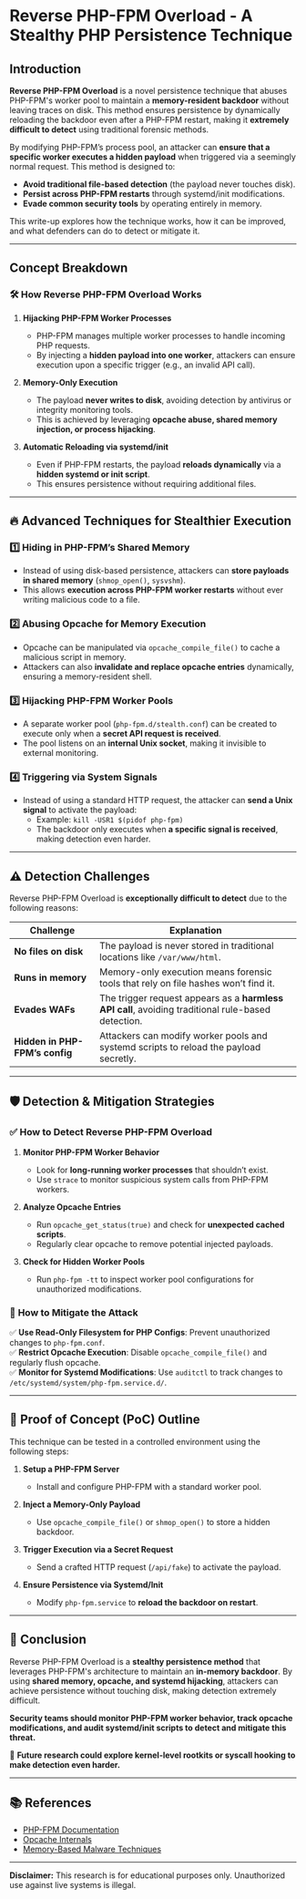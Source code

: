 # Reverse PHP-FPM Overload - A Stealthy PHP Persistence Technique  

## Introduction  
**Reverse PHP-FPM Overload** is a novel persistence technique that abuses PHP-FPM's worker pool to maintain a **memory-resident backdoor** without leaving traces on disk. This method ensures persistence by dynamically reloading the backdoor even after a PHP-FPM restart, making it **extremely difficult to detect** using traditional forensic methods.  

By modifying PHP-FPM’s process pool, an attacker can **ensure that a specific worker executes a hidden payload** when triggered via a seemingly normal request. This method is designed to:  
- **Avoid traditional file-based detection** (the payload never touches disk).  
- **Persist across PHP-FPM restarts** through systemd/init modifications.  
- **Evade common security tools** by operating entirely in memory.  

This write-up explores how the technique works, how it can be improved, and what defenders can do to detect or mitigate it.  

---

## Concept Breakdown  

### 🛠️ How Reverse PHP-FPM Overload Works  
1. **Hijacking PHP-FPM Worker Processes**  
   - PHP-FPM manages multiple worker processes to handle incoming PHP requests.  
   - By injecting a **hidden payload into one worker**, attackers can ensure execution upon a specific trigger (e.g., an invalid API call).  

2. **Memory-Only Execution**  
   - The payload **never writes to disk**, avoiding detection by antivirus or integrity monitoring tools.  
   - This is achieved by leveraging **opcache abuse, shared memory injection, or process hijacking**.  

3. **Automatic Reloading via systemd/init**  
   - Even if PHP-FPM restarts, the payload **reloads dynamically** via a **hidden systemd or init script**.  
   - This ensures persistence without requiring additional files.  

---

## 🔥 Advanced Techniques for Stealthier Execution  

### 1️⃣ **Hiding in PHP-FPM’s Shared Memory**  
- Instead of using disk-based persistence, attackers can **store payloads in shared memory** (`shmop_open()`, `sysvshm`).  
- This allows **execution across PHP-FPM worker restarts** without ever writing malicious code to a file.  

### 2️⃣ **Abusing Opcache for Memory Execution**  
- Opcache can be manipulated via `opcache_compile_file()` to cache a malicious script in memory.  
- Attackers can also **invalidate and replace opcache entries** dynamically, ensuring a memory-resident shell.  

### 3️⃣ **Hijacking PHP-FPM Worker Pools**  
- A separate worker pool (`php-fpm.d/stealth.conf`) can be created to execute only when a **secret API request is received**.  
- The pool listens on an **internal Unix socket**, making it invisible to external monitoring.  

### 4️⃣ **Triggering via System Signals**  
- Instead of using a standard HTTP request, the attacker can **send a Unix signal** to activate the payload:  
  - Example: `kill -USR1 $(pidof php-fpm)`  
  - The backdoor only executes when **a specific signal is received**, making detection even harder.  

---

## ⚠️ Detection Challenges  
Reverse PHP-FPM Overload is **exceptionally difficult to detect** due to the following reasons:  

| Challenge                  | Explanation |
|----------------------------|-------------|
| **No files on disk**       | The payload is never stored in traditional locations like `/var/www/html`. |
| **Runs in memory**         | Memory-only execution means forensic tools that rely on file hashes won’t find it. |
| **Evades WAFs**           | The trigger request appears as a **harmless API call**, avoiding traditional rule-based detection. |
| **Hidden in PHP-FPM’s config** | Attackers can modify worker pools and systemd scripts to reload the payload secretly. |

---

## 🛡️ Detection & Mitigation Strategies  

### ✅ **How to Detect Reverse PHP-FPM Overload**  
1. **Monitor PHP-FPM Worker Behavior**  
   - Look for **long-running worker processes** that shouldn’t exist.  
   - Use `strace` to monitor suspicious system calls from PHP-FPM workers.  

2. **Analyze Opcache Entries**  
   - Run `opcache_get_status(true)` and check for **unexpected cached scripts**.  
   - Regularly clear opcache to remove potential injected payloads.  

3. **Check for Hidden Worker Pools**  
   - Run `php-fpm -tt` to inspect worker pool configurations for unauthorized modifications.  

### 🚨 **How to Mitigate the Attack**  
✅ **Use Read-Only Filesystem for PHP Configs**: Prevent unauthorized changes to `php-fpm.conf`.  
✅ **Restrict Opcache Execution**: Disable `opcache_compile_file()` and regularly flush opcache.  
✅ **Monitor for Systemd Modifications**: Use `auditctl` to track changes to `/etc/systemd/system/php-fpm.service.d/`.  

---

## 📜 Proof of Concept (PoC) Outline  

This technique can be tested in a controlled environment using the following steps:  

1. **Setup a PHP-FPM Server**  
   - Install and configure PHP-FPM with a standard worker pool.  

2. **Inject a Memory-Only Payload**  
   - Use `opcache_compile_file()` or `shmop_open()` to store a hidden backdoor.  

3. **Trigger Execution via a Secret Request**  
   - Send a crafted HTTP request (`/api/fake`) to activate the payload.  

4. **Ensure Persistence via Systemd/Init**  
   - Modify `php-fpm.service` to **reload the backdoor on restart**.  

---

## 📌 Conclusion  
Reverse PHP-FPM Overload is a **stealthy persistence method** that leverages PHP-FPM's architecture to maintain an **in-memory backdoor**. By using **shared memory, opcache, and systemd hijacking**, attackers can achieve persistence without touching disk, making detection extremely difficult.  

**Security teams should monitor PHP-FPM worker behavior, track opcache modifications, and audit systemd/init scripts to detect and mitigate this threat.**  

🚀 **Future research could explore kernel-level rootkits or syscall hooking to make detection even harder.**  

---

## 📚 References  
- [PHP-FPM Documentation](https://www.php.net/manual/en/install.fpm.php)  
- [Opcache Internals](https://www.php.net/manual/en/book.opcache.php)  
- [Memory-Based Malware Techniques](https://research.security)  

---

**Disclaimer:** This research is for educational purposes only. Unauthorized use against live systems is illegal.  
